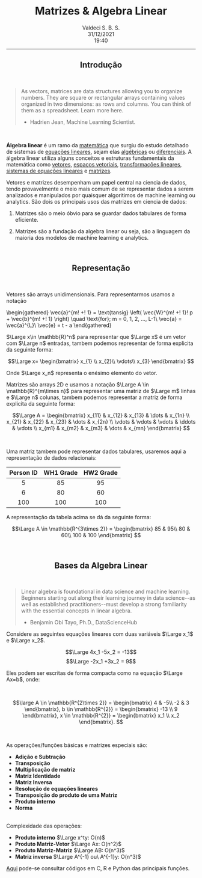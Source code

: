 <center> <h1>Matrizes & Algebra Linear</h1></center>
<center>Valdeci S. B. S.</center>
<center>31/12/2021</center>
<center>19:40</center>

___

<center> <h2>Introdução</h2></center>
<br> 

> As vectors, matrices are data structures allowing you to organize numbers. They are square or rectangular arrays containing values organized in two dimensions: as rows and columns. You can think of them as a spreadsheet. Learn more here. 
> - Hadrien Jean, Machine Learning Scientist.

<br>

**Álgebra linear** é um ramo da [matemática](https://www.wikiwand.com/pt/Matem%C3%A1tica) que surgiu do estudo detalhado de sistemas de [equações lineares](https://www.wikiwand.com/pt/Equa%C3%A7%C3%A3o_linear), sejam elas [algébricas](https://www.wikiwand.com/pt/Equa%C3%A7%C3%A3o_alg%C3%A9brica "Equação algébrica") ou [diferenciais](https://www.wikiwand.com/pt/Equa%C3%A7%C3%A3o_diferencial "Equação diferencial"). A álgebra linear utiliza alguns conceitos e estruturas fundamentais da matemática como [vetores](https://www.wikiwand.com/pt/Vector_(espacial) "Vector (espacial)"), [espaços vetoriais](https://www.wikiwand.com/pt/Espa%C3%A7o_vetorial), [transformações lineares](https://www.wikiwand.com/pt/Transforma%C3%A7%C3%A3o_linear "Transformação linear"), [sistemas de equações lineares](https://www.wikiwand.com/pt/Sistema_de_equa%C3%A7%C3%B5es_lineares) e [matrizes](https://www.wikiwand.com/pt/Matriz_(matem%C3%A1tica)).

Vetores e matrizes desempenham um papel central na ciencia de dados, tendo provavelmente o meio mais comum de se representar dados a serem analizados e manipulados por quaisquer algoritimos de machine learning ou analytics. São dois os principais usos das matrizes em ciencia de dados:

1. Matrizes são o meio óbvio para se guardar dados tabulares de forma eficiente.

2. Matrizes são a fundação da algebra linear ou seja, são a linguagem da maioria dos modelos de machine learning e analytics.

 <br>
<center> <h2>Representação</h2></center>
<br> 



Vetores são arrays unidimensionais. Para representarmos usamos a notação

\begin{gathered}
\vec{a}^{m\! +\! 1} = \text{tansig} \left( \vec{W}^{m\! +\! 1}\! p + \vec{b}^{m\! +\! 1} \right) \quad \text{for}\; m = 0, 1, 2, ..., L-1\\
\vec{a} = \vec{a}^{L}\\
\vec{e} = t - a
\end{gathered}

 $`\Large x\in \mathbb{R}^n`$ para representar que $`\Large x`$ é um vetor com $`\Large n`$ entradas, tambem podemos representar de forma explicita da seguinte forma:

```math
\Large
x= \begin{bmatrix}

x_{1} \\
x_{2}\\
\vdots\\
x_{3}
\end{bmatrix}

```

Onde $\Large x_n$ representa o enésimo elemento do vetor. 

Matrizes são arrays 2D e usamos a notação $\Large A \in \mathbb{R}^{m\times n}$ para representar uma matriz de $\Large m$ linhas e $\Large n$ colunas, tambem podemos representar a matriz de forma explicita da seguinte forma:

$$\Large A = 
\begin{bmatrix}
    x_{11} & x_{12} & x_{13} & \dots  & x_{1n} \\
    x_{21} & x_{22} & x_{23} & \dots  & x_{2n} \\
    \vdots & \vdots & \vdots & \ddots & \vdots \\
    x_{m1} & x_{m2} & x_{m3} & \dots  & x_{mn}
\end{bmatrix}
$$


 <br>

Uma matriz tambem pode representar dados tabulares, usaremos aqui a representação de dados relacionais:


	
| Person ID | WH1 Grade | HW2 Grade |
|:---------:|:---------:|:---------:|
|     5     |    85     |    95     |
|     6     |    80     |    60     |
|    100    |    100    |    100    |



A representação da tabela acima se dá da seguinte forma:


$$\Large A \in \mathbb{R^{3\times 2}} = 
\begin{bmatrix}
    85 & 95\\
    80 & 60\\
    100 & 100
\end{bmatrix}
$$

<br>
<center> <h2>Bases da Algebra Linear</h2></center>
<br> 

> Linear algebra is foundational in data science and machine learning. Beginners starting out along their learning journey in data science--as well as established practitioners--must develop a strong familiarity with the essential concepts in linear algebra. 
> - Benjamin Obi Tayo, Ph.D., DataScienceHub


Considere as seguintes equações lineares com duas variáveis $\Large x_1$ e $\Large x_2$.

$$\Large 4x_1 -5x_2 = -13$$
$$\Large -2x_1 +3x_2 = 9$$

Eles podem ser escritas de forma compacta como na equação $\Large Ax=b$, onde:

<br>

$$\large A \in \mathbb{R^{2\times 2}} = 
\begin{bmatrix}
    4 & -5\\
    -2 & 3
\end{bmatrix}, 
b \in \mathbb{R^{2}} = 
\begin{bmatrix}
    -13 \\
    9 
\end{bmatrix}, 
x \in \mathbb{R^{2}} =
\begin{bmatrix}
    x_1 \\
    x_2
\end{bmatrix}.
$$

<br>

As operações/funções básicas e matrizes especiais são:

- **Adição e Subtração**
- **Transposição**
- **Multiplicação de matriz**
- **Matriz Identidade**
- **Matriz Inversa**
- **Resolução de equações lineares**
- **Transposição do produto de uma Matriz**
- **Produto interno**
- **Norma**

<br>
Complexidade das operações: 

- **Produto interno** $\Large x^ty: O(n)$
- **Produto Matriz-Vetor** $\Large Ax: O(n^2)$
- **Produto Matriz-Matriz** $\Large AB: O(n^3)$
- **Matriz inversa** $\Large A^{-1} ou\ A^{-1}y: O(n^3)$

[Aqui](https://x.com) pode-se consultar códigos em C, R e Python das principais funções.

